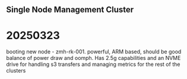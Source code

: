 ## Single Node Management Cluster

# 20250323

booting new node - zmh-rk-001. powerful, ARM based, should be good balance of power draw and oomph. Has 2.5g capabilities and an NVME drive for handling s3 transfers and managing metrics for the rest of the clusters

